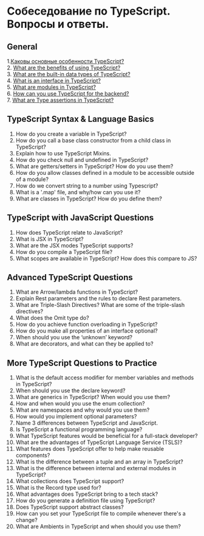# Собеседование по TypeScript. Вопросы и ответы.

## General

1.<a href="answers/general.md#main-features">Каковы основные особенности TypeScript?</a><br> 2. <a href="answers/general.md#benefits">What are the benefits of using TypeScript?</a><br> 3. <a href="answers/general.md#data-types">What are the built-in data types of TypeScript?</a><br> 4. <a href="answers/general.md#interface">What is an interface in TypeScript?</a><br> 5. <a href="answers/general.md#modules">What are modules in TypeScript?</a><br> 6. <a href="answers/general.md#for-backend">How can you use TypeScript for the backend?</a><br> 7. <a href="answers/general.md#type-assertions">What are Type assertions in TypeScript?</a>

## TypeScript Syntax & Language Basics

1. How do you create a variable in TypeScript?
2. How do you call a base class constructor from a child class in TypeScript?
3. Explain how to use TypeScript Mixins.
4. How do you check null and undefined in TypeScript?
5. What are getters/setters in TypeScript? How do you use them?
6. How do you allow classes defined in a module to be accessible outside of a module?
7. How do we convert string to a number using Typescript?
8. What is a '.map' file, and why/how can you use it?
9. What are classes in TypeScript? How do you define them?

## TypeScript with JavaScript Questions

1. How does TypeScript relate to JavaScript?
2. What is JSX in TypeScript?
3. What are the JSX modes TypeScript supports?
4. How do you compile a TypeScript file?
5. What scopes are available in TypeScript? How does this compare to JS?

## Advanced TypeScript Questions

1. What are Arrow/lambda functions in TypeScript?
2. Explain Rest parameters and the rules to declare Rest parameters.
3. What are Triple-Slash Directives? What are some of the triple-slash directives?
4. What does the Omit type do?
5. How do you achieve function overloading in TypeScript?
6. How do you make all properties of an interface optional?
7. When should you use the ‘unknown’ keyword?
8. What are decorators, and what can they be applied to?

## More TypeScript Questions to Practice

1. What is the default access modifier for member variables and methods in TypeScript?
2. When should you use the declare keyword?
3. What are generics in TypeScript? When would you use them?
4. How and when would you use the enum collection?
5. What are namespaces and why would you use them?
6. How would you implement optional parameters?
7. Name 3 differences between TypeScript and JavaScript.
8. Is TypeScript a functional programming language?
9. What TypeScript features would be beneficial for a full-stack developer?
10. What are the advantages of TypeScript Language Service (TSLS)?
11. What features does TypeScript offer to help make reusable components?
12. What is the difference between a tuple and an array in TypeScript?
13. What is the difference between internal and external modules in TypeScript?
14. What collections does TypeScript support?
15. What is the Record type used for?
16. What advantages does TypeScript bring to a tech stack?
17. How do you generate a definition file using TypeScript?
18. Does TypeScript support abstract classes?
19. How can you set your TypeScript file to compile whenever there's a change?
20. What are Ambients in TypeScript and when should you use them?
